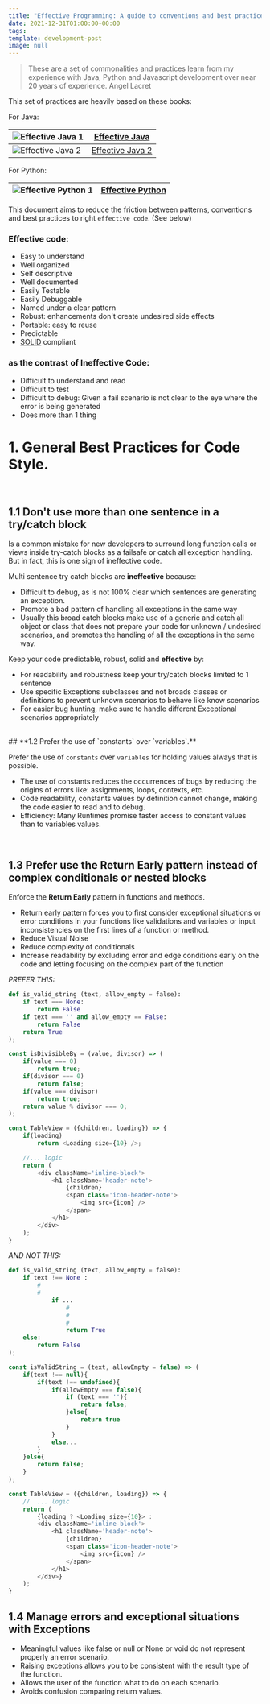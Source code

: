 ```yaml
---
title: "Effective Programming: A guide to conventions and best practices for software development"
date: 2021-12-31T01:00:00+00:00
tags: 
template: development-post
image: null
---
```


> These are a set of commonalities and practices learn from my experience with Java, Python and Javascript development over near 20 years of experience. Angel Lacret
    
This set of practices are heavily based on these books:

For Java:

|  ![Effective Java 1](media/effective-java-1.png) | [Effective Java](https://www.amazon.com/gp/product/0134685997/ref=as_li_tl?ie=UTF8&tag=gurupia-20&camp=1789&creative=9325&linkCode=as2&creativeASIN=0134685997&linkId=4e66ae1154a5d6dab6b03394fcfee40b)|
|---|---|
|  ![Effective Java 2](media/effective-java-2.png) | [Effective Java 2](https://www.amazon.com/gp/product/B078H61SCH/ref=as_li_tl?ie=UTF8&tag=gurupia-20&camp=1789&creative=9325&linkCode=as2&creativeASIN=B078H61SCH&linkId=b950edc2c1bec33e7e14acd66e569504)|

For Python:

|  ![Effective Python 1](media/effective-python.jpeg) | [Effective Python](https://www.amazon.com/gp/product/0134853989/ref=as_li_tl?ie=UTF8&tag=gurupia-20&camp=1789&creative=9325&linkCode=as2&creativeASIN=0134853989&linkId=2c2867868bcdab4bb2ee21b4cdd6b133)|
|---|---|

This document aims to reduce the friction between patterns, conventions and best practices to right `effective code`. (See below)

### **Effective code:**

- Easy to understand
- Well organized
- Self descriptive
- Well documented
- Easily Testable
- Easily Debuggable
- Named under a clear pattern
- Robust: enhancements don't create undesired side effects
- Portable: easy to reuse
- Predictable
- [SOLID](https://en.wikipedia.org/wiki/SOLID) compliant

### as the contrast of **Ineffective Code:**

- Difficult to understand and read
- Difficult to test
- Difficult to debug: Given a fail scenario is not clear to the eye where the error is being generated
- Does more than 1 thing


# **1. General Best Practices for Code Style.**

<br/>

## **1.1 Don't use more than one sentence in a try/catch block**

Is a common mistake for new developers to surround long function calls or views inside try-catch blocks as a failsafe or catch all exception handling. But in fact, this is one sign of ineffective code.

Multi sentence try catch blocks are **ineffective** because:

- Difficult to debug, as is not 100% clear which sentences are generating an exception.
- Promote a bad pattern of handling all exceptions in the same way
- Usually this broad catch blocks make use of a generic and catch all object or class that does not prepare your code for unknown / undesired scenarios, and promotes the handling of all the exceptions in the same way. 

Keep your code predictable, robust, solid and **effective** by:

- For readability and robustness keep your try/catch blocks limited to 1 sentence
- Use specific Exceptions subclasses and not broads classes or definitions to prevent unknown scenarios to behave like know scenarios
- For easier bug hunting, make sure to handle different Exceptional scenarios appropriately  


<br/>
## **1.2 Prefer the use of `constants` over `variables`.**

Prefer the use of `constants` over `variables` for holding values always that is possible.

- The use of constants reduces the occurrences of bugs by reducing the origins of errors like: assignments, loops, contexts, etc.
- Code readability, constants values by definition cannot change, making the code easier to read and to debug.
- Efficiency: Many Runtimes promise faster access to constant values than to variables values.


<br/>

## **1.3 Prefer use the **Return Early** pattern instead of complex conditionals or nested blocks** 

Enforce the **Return Early** pattern in functions and methods.

- Return early pattern forces you to first consider exceptional situations or error conditions in your functions like validations and variables or input inconsistencies on the first lines of a function or method.
- Reduce Visual Noise
- Reduce complexity of conditionals
- Increase readability by excluding error and edge conditions early on the code and letting focusing on the complex part of the function


*PREFER THIS:*

```python
def is_valid_string (text, allow_empty = false):
	if text === None: 
		return False
	if text === '' and allow_empty == False: 
		return False
	return True
);
```

```javascript
const isDivisibleBy = (value, divisor) => (
	if(value === 0) 
		return true;
	if(divisor === 0) 
		return false;
	if(value === divisor) 
		return true;
	return value % divisor === 0;
);

const TableView = ({children, loading}) => {
	if(loading)
		return <Loading size={10} />;

	//... logic
	return (
	    <div className='inline-block'>
	        <h1 className='header-note'>
	            {children}
	            <span class='icon-header-note'>
	                <img src={icon} />
	            </span> 
	        </h1>
	    </div>
	);
}
```

*AND NOT THIS:*

```python
def is_valid_string (text, allow_empty = false):
	if text !== None :
        #
        #
            if ...
                #
                #
                #
                return True
    else:
	    return False
);

```

```javascript
const isValidString = (text, allowEmpty = false) => (
	if(text !== null){
		if(text !== undefined){
			if(allowEmpty === false){
				if (text === ''){
					return false;
				}else{
					return true
				}					
			}
			else...
		}
	}else{
		return false;
	}
);

const TableView = ({children, loading}) => {
	//	... logic
	return (
		{loading ? <Loading size={10}> :
	    <div className='inline-block'>
	        <h1 className='header-note'>
	            {children}
	            <span class='icon-header-note'>
	                <img src={icon} />
	            </span> 
	        </h1>
	    </div>}
	);
}
```

## 1.4 Manage errors and exceptional situations with Exceptions 

 
- Meaningful values like false or null or None or void do not represent properly an error scenario.
- Raising exceptions allows you to be consistent with the result type of the function.
- Allows the user of the function what to do on each scenario.
- Avoids confusion comparing return values.

